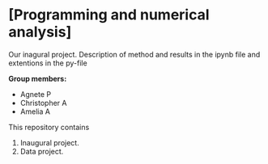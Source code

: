 # \[Programming and numerical analysis\]
Our inagural project. Description of method and results in the ipynb file and extentions in the py-file

**Group members:** 
- Agnete P
- Christopher A
- Amelia A

This repository contains  
1. Inaugural project. 
2. Data project.

